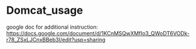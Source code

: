 # Domcat_usage


google doc for additional instruction:
https://docs.google.com/document/d/1KCnMSQwXMfIo3_QWoDT6VODk-r78_ZSxLJCnxBBeb3I/edit?usp=sharing